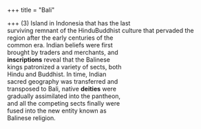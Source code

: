 +++
title = "Bali"

+++
(3) Island in Indonesia that has the last  
surviving remnant of the HinduBuddhist culture that pervaded the  
region after the early centuries of the  
common era. Indian beliefs were first  
brought by traders and merchants, and  
**inscriptions** reveal that the Balinese  
kings patronized a variety of sects, both  
Hindu and Buddhist. In time, Indian  
sacred geography was transferred and  
transposed to Bali, native **deities** were  
gradually assimilated into the pantheon,  
and all the competing sects finally were  
fused into the new entity known as  
Balinese religion.